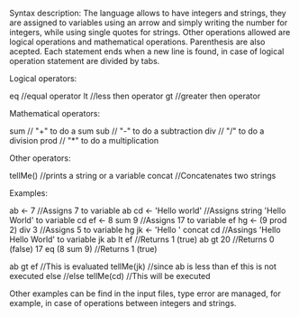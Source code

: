 Syntax description:
The language allows to have integers and strings, they are assigned to variables using an arrow and simply writing the number for integers, 
while using single quotes for strings. Other operations allowed are logical operations and mathematical operations. Parenthesis are also acepted.
Each statement ends when a new line is found, in case of logical operation statement are divided by tabs.


Logical operators:

eq 	//equal operator
lt	//less then operator
gt	//greater then operator

Mathematical operators:

sum	// "+" to do a sum
sub	// "-" to do a subtraction
div 	// "/" to do a division
prod	// "*" to do a multiplication

Other operators:

tellMe()	//prints a string or a variable
concat		//Concatenates two strings

Examples:


ab <- 7				//Assigns 7 to variable ab
cd <- 'Hello world' 		//Assigns string 'Hello World' to variable cd
ef <- 8 sum 9			//Assigns 17 to variable ef
hg <- (9 prod 2) div 3		//Assigns 5 to variable hg
jk <- 'Hello ' concat cd	//Assings 'Hello Hello World' to variable jk
ab lt ef			//Returns 1 (true)
ab gt 20			//Returns 0 (false)
17 eq (8 sum 9)			//Returns 1 (true)

ab gt ef			//This is evaluated
	tellMe(jk)		//since ab is less than ef this is not executed
else				//else
	tellMe(cd)		//This will be executed


Other examples can be find in the input files, type error are managed, for example, in case of operations between integers and strings.
